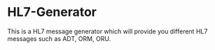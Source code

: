 # HL7-Generator

This is a HL7 message generator which will provide you different HL7 messages such as ADT, ORM, ORU.
